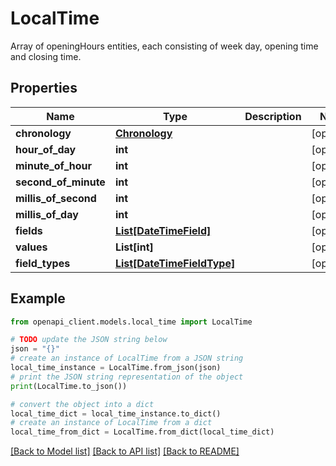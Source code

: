 # LocalTime

Array of openingHours entities, each consisting of week day, opening time and closing time.

## Properties

Name | Type | Description | Notes
------------ | ------------- | ------------- | -------------
**chronology** | [**Chronology**](Chronology.md) |  | [optional] 
**hour_of_day** | **int** |  | [optional] 
**minute_of_hour** | **int** |  | [optional] 
**second_of_minute** | **int** |  | [optional] 
**millis_of_second** | **int** |  | [optional] 
**millis_of_day** | **int** |  | [optional] 
**fields** | [**List[DateTimeField]**](DateTimeField.md) |  | [optional] 
**values** | **List[int]** |  | [optional] 
**field_types** | [**List[DateTimeFieldType]**](DateTimeFieldType.md) |  | [optional] 

## Example

```python
from openapi_client.models.local_time import LocalTime

# TODO update the JSON string below
json = "{}"
# create an instance of LocalTime from a JSON string
local_time_instance = LocalTime.from_json(json)
# print the JSON string representation of the object
print(LocalTime.to_json())

# convert the object into a dict
local_time_dict = local_time_instance.to_dict()
# create an instance of LocalTime from a dict
local_time_from_dict = LocalTime.from_dict(local_time_dict)
```
[[Back to Model list]](../README.md#documentation-for-models) [[Back to API list]](../README.md#documentation-for-api-endpoints) [[Back to README]](../README.md)


